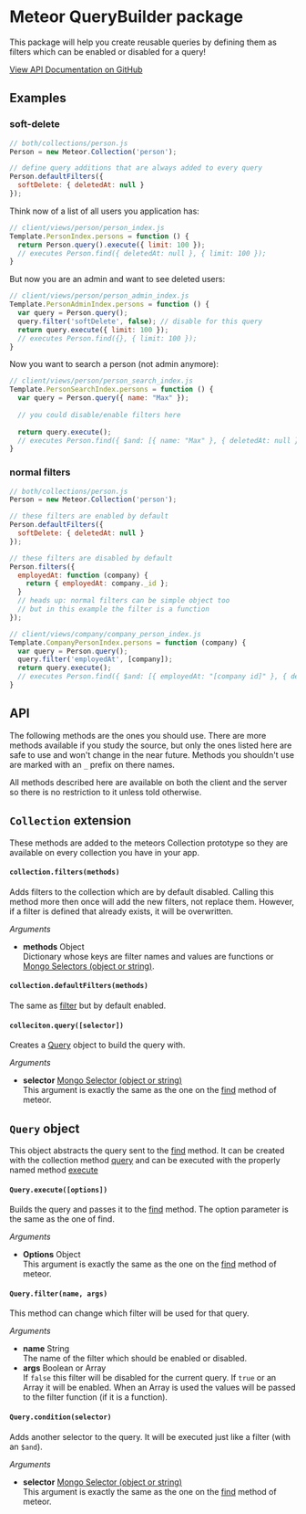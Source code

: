 # Meteor QueryBuilder package

This package will help you create reusable queries by defining them as filters which can be enabled or disabled for a query!

[View API Documentation on GitHub](https://github.com/Nemo64/meteor-query-builder#api)

## Examples
### soft-delete
```JavaScript
// both/collections/person.js
Person = new Meteor.Collection('person');

// define query additions that are always added to every query
Person.defaultFilters({
  softDelete: { deletedAt: null }
});
```
Think now of a list of all users you application has:
```JavaScript
// client/views/person/person_index.js
Template.PersonIndex.persons = function () {
  return Person.query().execute({ limit: 100 });
  // executes Person.find({ deletedAt: null }, { limit: 100 });
}
```
But now you are an admin and want to see deleted users:
```JavaScript
// client/views/person/person_admin_index.js
Template.PersonAdminIndex.persons = function () {
  var query = Person.query();
  query.filter('softDelete', false); // disable for this query
  return query.execute({ limit: 100 });
  // executes Person.find({}, { limit: 100 });
}
```
Now you want to search a person (not admin anymore):
```JavaScript
// client/views/person/person_search_index.js
Template.PersonSearchIndex.persons = function () {
  var query = Person.query({ name: "Max" });
  
  // you could disable/enable filters here
  
  return query.execute();
  // executes Person.find({ $and: [{ name: "Max" }, { deletedAt: null }] });
}
```
### normal filters
```JavaScript
// both/collections/person.js
Person = new Meteor.Collection('person');

// these filters are enabled by default
Person.defaultFilters({
  softDelete: { deletedAt: null }
});

// these filters are disabled by default
Person.filters({
  employedAt: function (company) {
    return { employedAt: company._id };
  }
  // heads up: normal filters can be simple object too
  // but in this example the filter is a function
});
```
```JavaScript
// client/views/company/company_person_index.js
Template.CompanyPersonIndex.persons = function (company) {
  var query = Person.query();
  query.filter('employedAt', [company]);
  return query.execute();
  // executes Person.find({ $and: [{ employedAt: "[company id]" }, { deletedAt: null }] });
}
```

## API
The following methods are the ones you should use. There are more methods available if you study the source, but only the ones listed here are safe to use and won't change in the near future. Methods you shouldn't use are marked with an `_` prefix on there names.

All methods described here are available on both the client and the server so there is no restriction to it unless told otherwise.

## `Collection` extension
These methods are added to the meteors Collection prototype so they are available on every collection you have in your app.

#### `collection.filters(methods)`
Adds filters to the collection which are by default disabled. Calling this method more then once will add the new filters, not replace them. However, if a filter is defined that already exists, it will be overwritten.

*Arguments*
- **methods** Object <br>
  Dictionary whose keys are filter names and values are functions or [Mongo Selectors (object or string)](http://docs.meteor.com/#selectors).

#### `collection.defaultFilters(methods)`
The same as [filter](#collectionfiltersmethods) but by default enabled.

#### `colleciton.query([selector])`
Creates a [Query](#query) object to build the query with.

*Arguments*
- **selector** [Mongo Selector (object or string)](http://docs.meteor.com/#selectors) <br>
  This argument is exactly the same as the one on the [find](http://docs.meteor.com/#find) method of meteor.


## `Query` object
This object abstracts the query sent to the [find](http://docs.meteor.com/#find) method. It can be created with the collection method [query](#collectionquery) and can be executed with the properly named method [execute](#queryexecuteoptions)

#### `Query.execute([options])`
Builds the query and passes it to the [find](http://docs.meteor.com/#find) method. The option parameter is the same as the one of find.

*Arguments*
- **Options** Object <br>
  This argument is exactly the same as the one on the [find](http://docs.meteor.com/#find) method of meteor.

#### `Query.filter(name, args)`
This method can change which filter will be used for that query.

*Arguments*
- **name** String <br>
  The name of the filter which should be enabled or disabled.
- **args** Boolean or Array <br>
  If `false` this filter will be disabled for the current query. If `true` or an Array it will be enabled.
  When an Array is used the values will be passed to the filter function (if it is a function).

#### `Query.condition(selector)`
Adds another selector to the query. It will be executed just like a filter (with an `$and`).

*Arguments*
- **selector** [Mongo Selector (object or string)](http://docs.meteor.com/#selectors) <br>
  This argument is exactly the same as the one on the [find](http://docs.meteor.com/#find) method of meteor.
